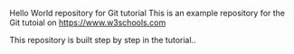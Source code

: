 Hello World repository for Git tutorial
This is an example repository for the Git tutoial on https://www.w3schools.com

This repository is built step by step in the tutorial..
